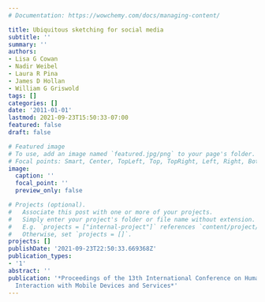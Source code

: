 ```yaml
---
# Documentation: https://wowchemy.com/docs/managing-content/

title: Ubiquitous sketching for social media
subtitle: ''
summary: ''
authors:
- Lisa G Cowan
- Nadir Weibel
- Laura R Pina
- James D Hollan
- William G Griswold
tags: []
categories: []
date: '2011-01-01'
lastmod: 2021-09-23T15:50:33-07:00
featured: false
draft: false

# Featured image
# To use, add an image named `featured.jpg/png` to your page's folder.
# Focal points: Smart, Center, TopLeft, Top, TopRight, Left, Right, BottomLeft, Bottom, BottomRight.
image:
  caption: ''
  focal_point: ''
  preview_only: false

# Projects (optional).
#   Associate this post with one or more of your projects.
#   Simply enter your project's folder or file name without extension.
#   E.g. `projects = ["internal-project"]` references `content/project/deep-learning/index.md`.
#   Otherwise, set `projects = []`.
projects: []
publishDate: '2021-09-23T22:50:33.669368Z'
publication_types:
- '1'
abstract: ''
publication: '*Proceedings of the 13th International Conference on Human Computer
  Interaction with Mobile Devices and Services*'
---
```

